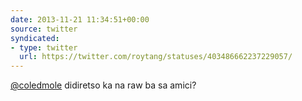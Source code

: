 ```yaml
---
date: 2013-11-21 11:34:51+00:00
source: twitter
syndicated:
- type: twitter
  url: https://twitter.com/roytang/statuses/403486662237229057/
---
```


[@coledmole](https://twitter.com/coledmole/) didiretso ka na raw ba sa amici?